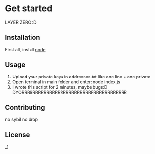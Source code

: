 # Get started

LAYER ZERO :D

## Installation

First all, install [node](https://nodejs.org/en/download)

## Usage

1. Upload your private keys in addresses.txt like one line = one private
2. Open terminal in main folder and enter: node index.js
3. I wrote this script for 2 minutes, maybe bugs:D DYORRRRRRRRRRRRRRRRRRRRRRRRRRRRRRRRRRRRRR


## Contributing

no sybil no drop

## License

_)
